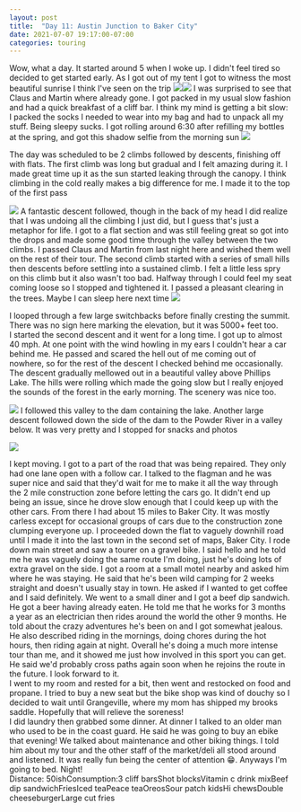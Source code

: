 ```yaml
---
layout: post
title:  "Day 11: Austin Junction to Baker City"
date: 2021-07-07 19:17:00-07:00
categories: touring
---
```

Wow, what a day. It started around 5 when I woke up. I didn't feel tired so decided to get started early. As I got out of my tent I got to witness the most beautiful sunrise I think I've seen on the trip [![](/assets/1625710653682756-0.png)](/assets/1625710653682756-0.png)[![](/assets/1625710649792805-1.png)](/assets/1625710649792805-1.png)
I was surprised to see that Claus and Martin where already gone. I got packed in my usual slow fashion and had a quick breakfast of a cliff bar. I think my mind is getting a bit slow: I packed the socks I needed to wear into my bag and had to unpack all my stuff. Being sleepy sucks. I got rolling around 6:30 after refilling my bottles at the spring, and got this shadow selfie from the morning sun
[![](/assets/1625710623428708-2.png)](/assets/1625710623428708-2.png)
  
The day was scheduled to be 2 climbs followed by descents, finishing off with flats. The first climb was long but gradual and I felt amazing during it. I made great time up it as the sun started leaking through the canopy. I think climbing in the cold really makes a big difference for me. I made it to the top of the first pass  

[![](/assets/1625710619984768-3.png)](/assets/1625710619984768-3.png)
A fantastic descent followed, though in the back of my head I did realize that I was undoing all the climbing I just did, but I guess that's just a metaphor for life. I got to a flat section and was still feeling great so got into the drops and made some good time through the valley between the two climbs. I passed Claus and Martin from last night here and wished them well on the rest of their tour. The second climb started with a series of small hills then descents before settling into a sustained climb. I felt a little less spry on this climb but it also wasn't too bad. Halfway through I could feel my seat coming loose so I stopped and tightened it. I passed a pleasant clearing in the trees. Maybe I can sleep here next time
[![](/assets/1625710611845939-4.png)](/assets/1625710611845939-4.png)
  
I looped through a few large switchbacks before finally cresting the summit. There was no sign here marking the elevation, but it was 5000+ feet too.  
I started the second descent and it went for a long time. I got up to almost 40 mph. At one point with the wind howling in my ears I couldn't hear a car behind me. He passed and scared the hell out of me coming out of nowhere, so for the rest of the descent I checked behind me occasionally. The descent gradually mellowed out in a beautiful valley above Phillips Lake. The hills were rolling which made the going slow but I really enjoyed the sounds of the forest in the early morning. The scenery was nice too.   

[![](/assets/1625710603546650-5.png)](/assets/1625710603546650-5.png)
I followed this valley to the dam containing the lake. Another large descent followed down the side of the dam to the Powder River in a valley below. It was very pretty and I stopped for snacks and photos  

[![](/assets/1625710594476626-6.png)](/assets/1625710594476626-6.png)
  
I kept moving. I got to a part of the road that was being repaired. They only had one lane open with a follow car. I talked to the flagman and he was super nice and said that they'd wait for me to make it all the way through the 2 mile construction zone before letting the cars go. It didn't end up being an issue, since he drove slow enough that I could keep up with the other cars. From there I had about 15 miles to Baker City. It was mostly carless except for occasional groups of cars due to the construction zone clumping everyone up. I proceeded down the flat to vaguely downhill road until I made it into the last town in the second set of maps, Baker City. I rode down main street and saw a tourer on a gravel bike. I said hello and he told me he was vaguely doing the same route I'm doing, just he's doing lots of extra gravel on the side. I got a room at a small motel nearby and asked him where he was staying. He said that he's been wild camping for 2 weeks straight and doesn't usually stay in town. He asked if I wanted to get coffee and I said definitely. We went to a small diner and I got a beef dip sandwich. He got a beer having already eaten. He told me that he works for 3 months a year as an electrician then rides around the world the other 9 months. He told about the crazy adventures he's been on and I got somewhat jealous. He also described riding in the mornings, doing chores during the hot hours, then riding again at night. Overall he's doing a much more intense tour than me, and it showed me just how involved in this sport you can get. He said we'd probably cross paths again soon when he rejoins the route in the future. I look forward to it.   
I went to my room and rested for a bit, then went and restocked on food and propane. I tried to buy a new seat but the bike shop was kind of douchy so I decided to wait until Grangeville, where my mom has shipped my brooks saddle. Hopefully that will relieve the soreness!  
I did laundry then grabbed some dinner. At dinner I talked to an older man who used to be in the coast guard. He said he was going to buy an ebike that evening! We talked about maintenance and other biking things. I told him about my tour and the other staff of the market/deli all stood around and listened. It was really fun being the center of attention 😁. Anyways I'm going to bed. Night!  
Distance: 50ishConsumption:3 cliff barsShot blocksVitamin c drink mixBeef dip sandwichFriesIced teaPeace teaOreosSour patch kidsHi chewsDouble cheeseburgerLarge cut fries  

